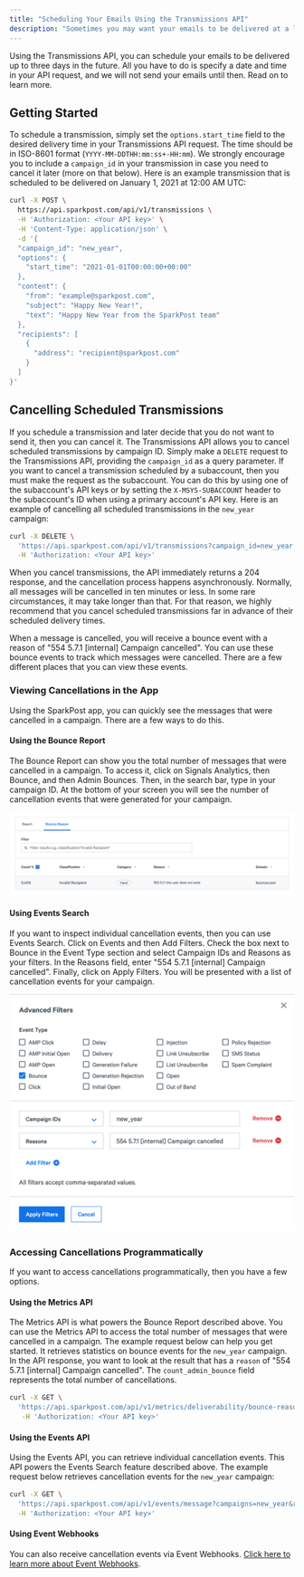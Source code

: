```yaml
---
title: "Scheduling Your Emails Using the Transmissions API"
description: "Sometimes you may want your emails to be delivered at a later date and time. In this guide, we walk you through how to schedule your emails using the Transmissions API."
---
```


Using the Transmissions API, you can schedule your emails to be delivered up to three days in the future. All you have to do is specify a date and time in your API request, and we will not send your emails until then. Read on to learn more.

## Getting Started

To schedule a transmission, simply set the `options.start_time` field to the desired delivery time in your Transmissions API request. The time should be in ISO-8601 format (`YYYY-MM-DDTHH:mm:ss+-HH:mm`). We strongly encourage you to include a `campaign_id` in your transmission in case you need to cancel it later (more on that below). Here is an example transmission that is scheduled to be delivered on January 1, 2021 at 12:00 AM UTC:

```bash
curl -X POST \
  https://api.sparkpost.com/api/v1/transmissions \
  -H 'Authorization: <Your API key>' \
  -H 'Content-Type: application/json' \
  -d '{
  "campaign_id": "new_year",
  "options": {
    "start_time": "2021-01-01T00:00:00+00:00"
  },
  "content": {
    "from": "example@sparkpost.com",
    "subject": "Happy New Year!",
    "text": "Happy New Year from the SparkPost team"
  },
  "recipients": [
    {
      "address": "recipient@sparkpost.com"
    }
  ]
}'
```

## Cancelling Scheduled Transmissions

If you schedule a transmission and later decide that you do not want to send it, then you can cancel it. The Transmissions API allows you to cancel scheduled transmissions by campaign ID. Simply make a `DELETE` request to the Transmissions API, providing the `campaign_id` as a query parameter. If you want to cancel a transmission scheduled by a subaccount, then you must make the request as the subaccount. You can do this by using one of the subaccount's API keys or by setting the `X-MSYS-SUBACCOUNT` header to the subaccount's ID when using a primary account's API key. Here is an example of cancelling all scheduled transmissions in the `new_year` campaign:

```bash
curl -X DELETE \
  'https://api.sparkpost.com/api/v1/transmissions?campaign_id=new_year' \
  -H 'Authorization: <Your API key>'
```

When you cancel transmissions, the API immediately returns a 204 response, and the cancellation process happens asynchronously. Normally, all messages will be cancelled in ten minutes or less. In some rare circumstances, it may take longer than that. For that reason, we highly recommend that you cancel scheduled transmissions far in advance of their scheduled delivery times.

When a message is cancelled, you will receive a bounce event with a reason of "554 5.7.1 [internal] Campaign cancelled". You can use these bounce events to track which messages were cancelled. There are a few different places that you can view these events.

### Viewing Cancellations in the App

Using the SparkPost app, you can quickly see the messages that were cancelled in a campaign. There are a few ways to do this.

#### Using the Bounce Report

The Bounce Report can show you the total number of messages that were cancelled in a campaign. To access it, click on Signals Analytics, then Bounce, and then Admin Bounces. Then, in the search bar, type in your campaign ID. At the bottom of your screen you will see the number of cancellation events that were generated for your campaign.

![](media/transmissions-api-scheduling/bounce-report.png)

#### Using Events Search

If you want to inspect individual cancellation events, then you can use Events Search. Click on Events and then Add Filters. Check the box next to Bounce in the Event Type section and select Campaign IDs and Reasons as your filters. In the Reasons field, enter "554 5.7.1 [internal] Campaign cancelled". Finally, click on Apply Filters. You will be presented with a list of cancellation events for your campaign.

![](media/transmissions-api-scheduling/events-search.png)

### Accessing Cancellations Programmatically

If you want to access cancellations programmatically, then you have a few options.

#### Using the Metrics API

The Metrics API is what powers the Bounce Report described above. You can use the Metrics API to access the total number of messages that were cancelled in a campaign. The example request below can help you get started. It retrieves statistics on bounce events for the `new_year` campaign. In the API response, you want to look at the result that has a `reason` of "554 5.7.1 [internal] Campaign cancelled". The `count_admin_bounce` field represents the total number of cancellations.

```bash
curl -X GET \
  'https://api.sparkpost.com/api/v1/metrics/deliverability/bounce-reason?campaigns=new_year&from=2020-03-19' \
   -H 'Authorization: <Your API key>'
```

#### Using the Events API

Using the Events API, you can retrieve individual cancellation events. This API powers the Events Search feature described above. The example request below retrieves cancellation events for the `new_year` campaign:

```bash
curl -X GET \
  'https://api.sparkpost.com/api/v1/events/message?campaigns=new_year&reasons=Campaign%20cancelled' \
  -H 'Authorization: <Your API key>'
```

#### Using Event Webhooks

You can also receive cancellation events via Event Webhooks. [Click here to learn more about Event Webhooks](https://developers.sparkpost.com/api/webhooks/). 
